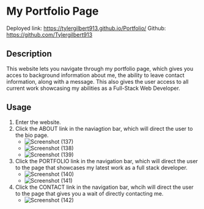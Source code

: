 # My Portfolio Page

Deployed link: https://tylergilbert913.github.io/Portfolio/
Github: https://github.com/Tylergilbert913

## Description

This website lets you navigate through my portfolio page, which gives you acces to background information about me, the ability to leave contact information, along with a message. This also gives the user access to all current work showcasing my abilities as a Full-Stack Web Developer.

## Usage

1. Enter the website.
2. Click the ABOUT link in the naviagtion bar, which will direct the user to the bio page.
   * ![Screenshot (137)](https://user-images.githubusercontent.com/73138234/108159098-522c6f00-70b4-11eb-9388-0d609def2cad.png)
   * ![Screenshot (138)](https://user-images.githubusercontent.com/73138234/108159102-535d9c00-70b4-11eb-8ff0-9f5ac0f759a0.png)
   * ![Screenshot (139)](https://user-images.githubusercontent.com/73138234/108159105-548ec900-70b4-11eb-986f-4061aa6481dd.png)
3. Click the PORTFOLIO link in the navigation bar, which will direct the user to the page that showcases my latest work as a full stack developer.
   * ![Screenshot (140)](https://user-images.githubusercontent.com/73138234/108159106-55275f80-70b4-11eb-880f-c48983430db3.png)
   * ![Screenshot (141)](https://user-images.githubusercontent.com/73138234/108159108-55bff600-70b4-11eb-9f53-e0f17540c8bb.png)
4. Click the CONTACT link in the navigation bar, whcih will direct the user to the page that gives you a wait of directly contacting me.
   * ![Screenshot (142)](https://user-images.githubusercontent.com/73138234/108159110-56588c80-70b4-11eb-98f7-9f7a9e50ab49.png)


